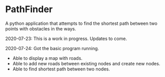 # PathFinder
A python application that attempts to find the shortest path between two points with obstacles in the ways.

2020-07-23: This is a work in progress. Updates to come.

2020-07-24: Got the basic program running. 
  - Able to display a map with roads.
  - Able to add new roads between existing nodes and create new nodes.
  - Able to find shortest path between two nodes.
